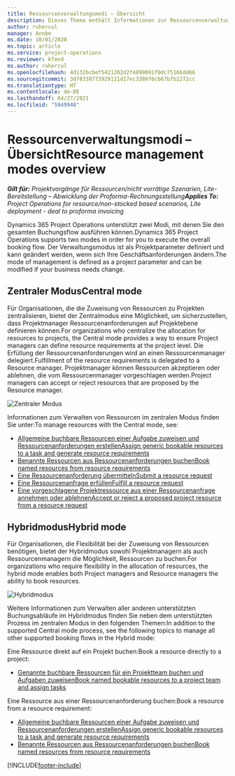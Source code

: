 ```yaml
---
title: Ressourcenverwaltungsmodi – Übersicht
description: Dieses Thema enthält Informationen zur Ressourcenverwaltungsfunktionalität in Dynamics 365 Project Operations.
author: ruhercul
manager: Annbe
ms.date: 10/01/2020
ms.topic: article
ms.service: project-operations
ms.reviewer: kfend
ms.author: ruhercul
ms.openlocfilehash: 4d132bcbef5421202d2f4899091f0dc75166dd66
ms.sourcegitcommit: 3d78338773929121d17ec3386f6cb67bfb2272cc
ms.translationtype: HT
ms.contentlocale: de-DE
ms.lasthandoff: 04/27/2021
ms.locfileid: "5949948"
---
```

# <a name="resource-management-modes-overview"></a><span data-ttu-id="0adae-103">Ressourcenverwaltungsmodi – Übersicht</span><span class="sxs-lookup"><span data-stu-id="0adae-103">Resource management modes overview</span></span>

<span data-ttu-id="0adae-104">_**Gilt für:** Projektvorgänge für Ressourcen/nicht vorrätige Szenarien, Lite-Bereitstellung – Abwicklung der Proforma-Rechnungsstellung_</span><span class="sxs-lookup"><span data-stu-id="0adae-104">_**Applies To:** Project Operations for resource/non-stocked based scenarios, Lite deployment - deal to proforma invoicing_</span></span>


<span data-ttu-id="0adae-105">Dynamics 365 Project Operations unterstützt zwei Modi, mit denen Sie den gesamten Buchungsflow ausführen können.</span><span class="sxs-lookup"><span data-stu-id="0adae-105">Dynamics 365 Project Operations supports two modes in order for you to execute the overall booking flow.</span></span> <span data-ttu-id="0adae-106">Der Verwaltungsmodus ist als Projektparameter definiert und kann geändert werden, wenn sich Ihre Geschäftsanforderungen ändern.</span><span class="sxs-lookup"><span data-stu-id="0adae-106">The mode of management is defined as a project parameter and can be modified if your business needs change.</span></span>    

## <a name="central-mode"></a><span data-ttu-id="0adae-107">Zentraler Modus</span><span class="sxs-lookup"><span data-stu-id="0adae-107">Central mode</span></span>
<span data-ttu-id="0adae-108">Für Organisationen, die die Zuweisung von Ressourcen zu Projekten zentralisieren, bietet der Zentralmodus eine Möglichkeit, um sicherzustellen, dass Projektmanager Ressourcenanforderungen auf Projektebene definieren können.</span><span class="sxs-lookup"><span data-stu-id="0adae-108">For organizations who centralize the allocation for resources to projects, the Central mode provides a way to ensure Project managers can define resource requirements at the project level.</span></span> <span data-ttu-id="0adae-109">Die Erfüllung der Ressourcenanforderungen wird an einen Ressourcenmanager delegiert.</span><span class="sxs-lookup"><span data-stu-id="0adae-109">Fulfillment of the resource requirements is delegated to a Resource manager.</span></span> <span data-ttu-id="0adae-110">Projektmanager können Ressourcen akzeptieren oder ablehnen, die vom Ressourcenmanager vorgeschlagen werden.</span><span class="sxs-lookup"><span data-stu-id="0adae-110">Project managers can accept or reject resources that are proposed by the Resource manager.</span></span>

![Zentraler Modus](./media/resource-management-central.png)

<span data-ttu-id="0adae-112">Informationen zum Verwalten von Ressourcen im zentralen Modus finden Sie unter:</span><span class="sxs-lookup"><span data-stu-id="0adae-112">To manage resources with the Central mode, see:</span></span>

- [<span data-ttu-id="0adae-113">Allgemeine buchbare Ressourcen einer Aufgabe zuweisen und Ressourcenanforderungen erstellen</span><span class="sxs-lookup"><span data-stu-id="0adae-113">Assign generic bookable resources to a task and generate resource requirements</span></span>](/dynamics365/project-service/assign-generic-bookable-resource)
- [<span data-ttu-id="0adae-114">Benannte Ressourcen aus Ressourcenanforderungen buchen</span><span class="sxs-lookup"><span data-stu-id="0adae-114">Book named resources from resource requirements</span></span>](/dynamics365/project-service/book-named-resource)
- [<span data-ttu-id="0adae-115">Eine Ressourcenanforderung übermitteln</span><span class="sxs-lookup"><span data-stu-id="0adae-115">Submit a resource request</span></span>](/dynamics365/project-service/submit-resource-request)
- [<span data-ttu-id="0adae-116">Eine Ressourcenanfrage erfüllen</span><span class="sxs-lookup"><span data-stu-id="0adae-116">Fulfill a resource request</span></span>](/dynamics365/project-service/resource-management-fulfill-requests)
- [<span data-ttu-id="0adae-117">Eine vorgeschlagene Projektressource aus einer Ressourcenanfrage annehmen oder ablehnen</span><span class="sxs-lookup"><span data-stu-id="0adae-117">Accept or reject a proposed project resource from a resource request</span></span>](/dynamics365/project-service/accept-reject-proposed-resource)

## <a name="hybrid-mode"></a><span data-ttu-id="0adae-118">Hybridmodus</span><span class="sxs-lookup"><span data-stu-id="0adae-118">Hybrid mode</span></span>
<span data-ttu-id="0adae-119">Für Organisationen, die Flexibilität bei der Zuweisung von Ressourcen benötigen, bietet der Hybridmodus sowohl Projektmanagern als auch Ressourcenmanagern die Möglichkeit, Ressourcen zu buchen.</span><span class="sxs-lookup"><span data-stu-id="0adae-119">For organizations who require flexibility in the allocation of resources, the hybrid mode enables both Project managers and Resource managers the ability to book resources.</span></span>

![Hybridmodus](./media/resource-management-hybrid.png)

<span data-ttu-id="0adae-121">Weitere Informationen zum Verwalten aller anderen unterstützten Buchungsabläufe im Hybridmodus finden Sie neben dem unterstützten Prozess im zentralen Modus in den folgenden Themen:</span><span class="sxs-lookup"><span data-stu-id="0adae-121">In addition to the supported Central mode process, see the following topics to manage all other supported booking flows in the Hybrid mode:</span></span>

<span data-ttu-id="0adae-122">Eine Ressource direkt auf ein Projekt buchen:</span><span class="sxs-lookup"><span data-stu-id="0adae-122">Book a resource directly to a project:</span></span>
- [<span data-ttu-id="0adae-123">Genannte buchbare Ressourcen für ein Projektteam buchen und Aufgaben zuweisen</span><span class="sxs-lookup"><span data-stu-id="0adae-123">Book named bookable resources to a project team and assign tasks</span></span>](/dynamics365/project-service/assign-named-bookable-resource)

<span data-ttu-id="0adae-124">Eine Ressource aus einer Ressourcenanforderung buchen:</span><span class="sxs-lookup"><span data-stu-id="0adae-124">Book a resource from a resource requirement:</span></span>
- [<span data-ttu-id="0adae-125">Allgemeine buchbare Ressourcen einer Aufgabe zuweisen und Ressourcenanforderungen erstellen</span><span class="sxs-lookup"><span data-stu-id="0adae-125">Assign generic bookable resources to a task and generate resource requirements</span></span>](/dynamics365/project-service/assign-generic-bookable-resource)
- [<span data-ttu-id="0adae-126">Benannte Ressourcen aus Ressourcenanforderungen buchen</span><span class="sxs-lookup"><span data-stu-id="0adae-126">Book named resources from resource requirements</span></span>](/dynamics365/project-service/book-named-resource)


[!INCLUDE[footer-include](../includes/footer-banner.md)]